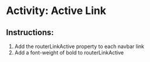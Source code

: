 # Activity: Active Link

## Instructions:

1. Add the routerLinkActive property to each navbar link
1. Add a font-weight of bold to routerLinkActive